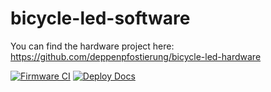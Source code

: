 # bicycle-led-software

You can find the hardware project here: https://github.com/deppenpfostierung/bicycle-led-hardware

[![Firmware CI](https://github.com/deppenpfostierung/bicycle-led-software/actions/workflows/ci.yml/badge.svg)](https://github.com/deppenpfostierung/bicycle-led-software/actions/workflows/ci.yml)
[![Deploy Docs](https://github.com/deppenpfostierung/bicycle-led-software/actions/workflows/mkdocs.yml/badge.svg)](https://github.com/deppenpfostierung/bicycle-led-software/actions/workflows/mkdocs.yml)